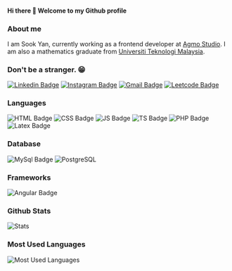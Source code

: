 #### Hi there 👋 Welcome to my Github profile
### About me

I am Sook Yan, currently working as a frontend developer at [Agmo Studio](https://www.agmostudio.com/). I am also a mathematics graduate from [Universiti Teknologi Malaysia](https://www.utm.my/).


### Don't be a stranger. :grin:
[![Linkedin Badge](https://img.shields.io/badge/LinkedIn-0077B5?style=for-the-badge&logo=linkedin&logoColor=white&link=https://www.linkedin.com/in/syhue/)](https://www.linkedin.com/in/syhue/)
[![Instagram Badge](https://img.shields.io/badge/Instagram-E4405F?style=for-the-badge&logo=instagram&logoColor=white&link=https://instagram.com/huesookyan/)](https://instagram.com/huesookyan)
[![Gmail Badge](https://img.shields.io/badge/Gmail-?style=for-the-badge&logo=gmail&logoColor=white&link=mailto:sook.yan.hsy@gmail.com)](mailto:sook.yan.hsy@gmail.com)
[![Leetcode Badge](https://img.shields.io/badge/-LeetCode-FFA116?style=for-the-badge&logo=LeetCode&logoColor=black&link=https://leetcode.com/user4383li/)](https://leetcode.com/user4383li/)


### Languages 
![HTML Badge](https://img.shields.io/badge/HTML-239120?style=for-the-badge&logo=html5&logoColor=white)
![CSS Badge](https://img.shields.io/badge/CSS-1572B6?&style=for-the-badge&logo=css3&logoColor=white)
![JS Badge](https://img.shields.io/badge/JavaScript-323330?style=for-the-badge&logo=javascript&logoColor=F7DF1E)
![TS Badge](https://img.shields.io/badge/TypeScript-007ACC?style=for-the-badge&logo=typescript&logoColor=white)
![PHP Badge](https://img.shields.io/badge/PHP-777BB4?style=for-the-badge&logo=php&logoColor=white)
![Latex Badge](https://img.shields.io/badge/LaTeX-47A141?style=for-the-badge&logo=LaTeX&logoColor=white)


### Database
![MySql Badge](https://img.shields.io/badge/MySQL-00000F?style=for-the-badge&logo=mysql&logoColor=white)
![PostgreSQL](https://img.shields.io/badge/PostgreSQL-316192?style=for-the-badge&logo=postgresql&logoColor=white)



### Frameworks
![Angular Badge](https://img.shields.io/badge/Angular-DD0031?style=for-the-badge&logo=angular&logoColor=white)



### Github Stats
![Stats](https://github-readme-stats.vercel.app/api?username=syhue)



### Most Used Languages
![Most Used Languages](https://github-readme-stats.vercel.app/api/top-langs/?username=syhue)





